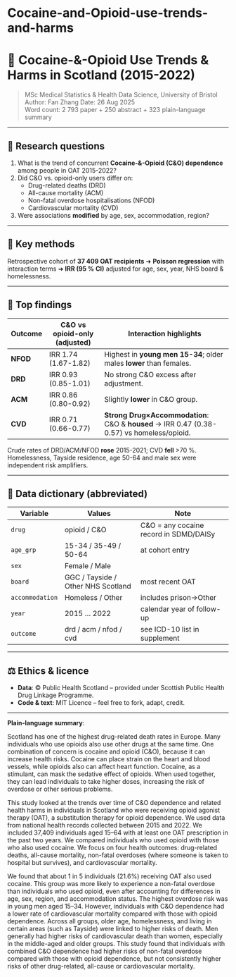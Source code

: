 # Cocaine-and-Opioid-use-trends-and-harms

# 🏴󠁧󠁢󠁳󠁣󠁴󠁿 Cocaine-&-Opioid Use Trends & Harms in Scotland (2015-2022)

> MSc Medical Statistics & Health Data Science, University of Bristol  
> Author: Fan Zhang 
> Date: 26 Aug 2025  
> Word count: 2 793 paper + 250 abstract + 323 plain-language summary  

---

## 🎯 Research questions

1. What is the trend of concurrent **Cocaine-&-Opioid (C&O) dependence** among people in OAT 2015-2022?  
2. Did C&O vs. opioid-only users differ on:  
   - Drug-related deaths (DRD)  
   - All-cause mortality (ACM)  
   - Non-fatal overdose hospitalisations (NFOD)  
   - Cardiovascular mortality (CVD)  
3. Were associations **modified** by age, sex, accommodation, region?

---

## 🧪 Key methods 

Retrospective cohort of **37 409 OAT recipients** ➜ **Poisson regression** with interaction terms ➜ **IRR (95 % CI)** adjusted for age, sex, year, NHS board & homelessness.

---

## 🔑 Top findings

| Outcome | C&O vs opioid-only (adjusted) | Interaction highlights |
|---------|-------------------------------|------------------------|
| **NFOD** | IRR 1.74 (1.67-1.82) | Highest in **young men 15-34**; older males **lower** than females. |
| **DRD** | IRR 0.93 (0.85-1.01) | No strong C&O excess after adjustment. |
| **ACM** | IRR 0.86 (0.80-0.92) | Slightly **lower** in C&O group. |
| **CVD** | IRR 0.71 (0.66-0.77) | **Strong Drug×Accommodation**: C&O & **housed** → IRR 0.47 (0.38-0.57) vs homeless/opioid. |

Crude rates of DRD/ACM/NFOD **rose** 2015-2021; CVD **fell** >70 %.  
Homelessness, Tayside residence, age 50-64 and male sex were independent risk amplifiers.

---

## 🧾 Data dictionary (abbreviated)

| Variable | Values | Note |
|----------|--------|------|
| `drug` | opioid / C&O | C&O = any cocaine record in SDMD/DAISy |
| `age_grp` | 15-34 / 35-49 / 50-64 | at cohort entry |
| `sex` | Female / Male | |
| `board` | GGC / Tayside / Other NHS Scotland | most recent OAT |
| `accommodation` | Homeless / Other | includes prison→Other |
| `year` | 2015 … 2022 | calendar year of follow-up |
| `outcome` | drd / acm / nfod / cvd | see ICD-10 list in supplement |



---

## ⚖️ Ethics & licence

- **Data**: © Public Health Scotland – provided under Scottish Public Health Drug Linkage Programme.
- **Code & text**: MIT Licence – feel free to fork, adapt, credit.


---

**Plain-language summary**:  
  
Scotland has one of the highest drug-related death rates in Europe. Many individuals who use opioids also use other drugs at the same time. One combination of concern is cocaine and opioid (C&O), because it can increase health risks. Cocaine can place strain on the heart and blood vessels, while opioids also can affect heart function. Cocaine, as a stimulant, can mask the sedative effect of opioids. When used together, they can lead individuals to take higher doses, increasing the risk of overdose or other serious problems.
  
This study looked at the trends over time of C&O dependence and related health harms in individuals in Scotland who were receiving opioid agonist therapy (OAT), a substitution therapy for opioid dependence. We used data from national health records collected between 2015 and 2022. We included 37,409 individuals aged 15–64 with at least one OAT prescription in the past two years. We compared individuals who used opioid with those who also used cocaine. We focus on four health outcomes: drug-related deaths, all-cause mortality, non-fatal overdoses (where someone is taken to hospital but survives), and cardiovascular mortality.
  
We found that about 1 in 5 individuals (21.6%) receiving OAT also used cocaine. This group was more likely to experience a non-fatal overdose than individuals who used opioid, even after accounting for differences in age, sex, region, and accommodation status. The highest overdose risk was in young men aged 15–34. However, individuals with C&O dependence had a lower rate of cardiovascular mortality compared with those with opioid dependence. 
Across all groups, older age, homelessness, and living in certain areas (such as Tayside) were linked to higher risks of death. Men generally had higher risks of cardiovascular death than women, especially in the middle-aged and older groups. This study found that individuals with combined C&O dependence had higher risks of non-fatal overdose compared with those with opioid dependence, but not consistently higher risks of other drug-related, all-cause or cardiovascular mortality. 
